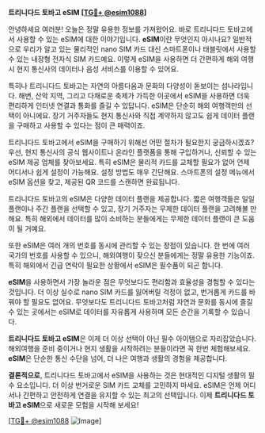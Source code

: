 **트리니다드 토바고 eSIM [[TG💪+ @esim1088](https://t.me/s/esim1088)]**

안녕하세요 여러분! 오늘은 정말 유용한 정보를 가져왔어요. 바로 트리니다드 토바고에서 사용할 수 있는 eSIM에 대한 이야기입니다. **eSIM**이란 무엇인지 아시나요? 일반적으로 우리가 알고 있는 물리적인 nano SIM 카드 대신 스마트폰이나 태블릿에서 사용할 수 있는 내장형 전자식 SIM 카드예요. 이렇게 eSIM을 사용하면 더 간편하게 해외 여행 시 현지 통신사의 데이터나 음성 서비스를 이용할 수 있어요.

특히나 트리니다드 토바고는 자연의 아름다움과 문화의 다양성이 돋보이는 섬나라입니다. 해변, 산악 지역, 그리고 다채로운 축제가 가득한 이곳에서 eSIM을 사용하면 더욱 편리하게 인터넷 연결과 통화를 즐길 수 있답니다. eSIM은 단순히 해외 여행객만의 선택이 아니에요. 장기 거주자들도 현지 통신사와 직접 계약하지 않고도 쉽게 데이터 플랜을 구매하고 사용할 수 있다는 점이 큰 매력이죠.

트리니다드 토바고에서 eSIM을 구매하기 위해선 어떤 절차가 필요한지 궁금하시겠죠? 우선, 현지 통신사의 공식 웹사이트나 온라인 플랫폼을 통해 구입하거나, 신뢰할 수 있는 eSIM 제공 업체를 찾아보세요. 특히 eSIM은 물리적 카드를 교체할 필요가 없어 언제 어디서나 쉽게 설정이 가능해요. 설정 방법도 매우 간단해요. 스마트폰의 설정 메뉴에서 eSIM 옵션을 찾고, 제공된 QR 코드를 스캔하면 완료됩니다.

트리니다드 토바고의 eSIM은 다양한 데이터 플랜을 제공합니다. 짧은 여행객들은 일일 플랜이나 주간 플랜을 선택할 수 있고, 장기 거주자는 무제한 데이터 플랜을 고려해볼 만해요. 특히 해외에서 데이터를 많이 소비하는 분들에게는 무제한 데이터 플랜이 큰 도움이 될 거예요.

또한 eSIM은 여러 개의 번호를 동시에 관리할 수 있는 장점이 있습니다. 한 번에 여러 국가의 번호를 사용할 수 있으니, 해외여행이 잦으신 분들에게는 정말 유용한 기능이죠. 특히 해외에서 긴급 연락이 필요한 상황에서 eSIM은 필수품이 되곤 합니다.

**eSIM**을 사용하면서 가장 놀라운 점은 무엇보다도 편리함과 효율성을 경험할 수 있다는 것입니다. 더 이상 실수로 nano SIM 카드를 잃어버릴 걱정이 없고, 번거롭게 카드를 바꿔야 할 필요도 없어요. 무엇보다도 트리니다드 토바고처럼 자연과 문화를 동시에 즐길 수 있는 곳에서는 eSIM로 데이터를 자유롭게 사용하며 모든 순간을 기록할 수 있습니다.

**트리니다드 토바고 eSIM**은 이제 더 이상 선택이 아닌 필수 아이템으로 자리잡았습니다. 해외여행을 준비 중이거나 현지 생활을 시작하려는 분들이라면 꼭 한번 체험해보세요. **eSIM**은 단순한 통신 수단을 넘어, 더 나은 여행과 생활의 경험을 제공합니다.

**결론적으로**, 트리니다드 토바고에서 eSIM을 사용하는 것은 현대적인 디지털 생활의 필수 요소입니다. 더 이상 번거로운 SIM 카드 교체를 고민하지 마세요. eSIM은 언제 어디서나 간편하고 안전하게 연결을 유지할 수 있는 최고의 선택입니다. 이제 **트리니다드 토바고 eSIM**으로 새로운 모험을 시작해 보세요!

[[TG💪+ @esim1088](https://t.me/s/esim1088) ![Image](https://i.postimg.cc/Y0z9fWf4/image.png)]